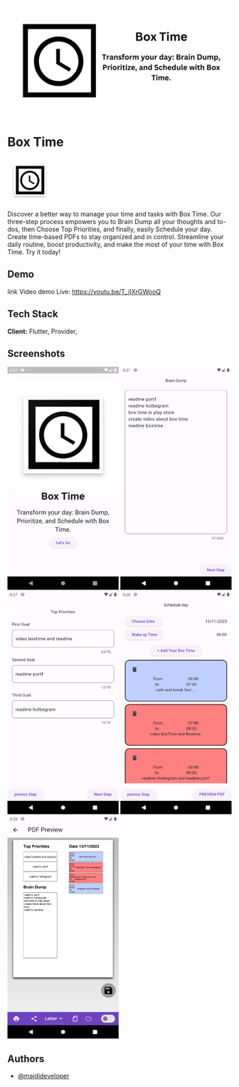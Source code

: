 

<center>

<img src="assets/Cover_Box_Time.png" alt="Logo" >    
</center>



# Box Time
<img src="assets/logo.png" alt="Logo" height=100 width=100 >    

Discover a better way to manage your time and tasks with Box Time. Our three-step process empowers you to Brain Dump all your thoughts and to-dos, then Choose Top Priorities, and finally, easily Schedule your day. Create time-based PDFs to stay organized and in control. Streamline your daily routine, boost productivity, and make the most of your time with Box Time. Try it today!


## Demo

link Video demo Live: https://youtu.be/T_jIXrGWooQ


## Tech Stack

**Client:** Flutter, Provider, 



## Screenshots
<img src="assets/Screenshot_1.png" alt="Logo" height=500 width=250 >
<img src="assets/Screenshot_2.png" alt="Logo" height=500 width=250 >
<img src="assets/Screenshot_3.png" alt="Logo" height=500 width=250 >
<img src="assets/Screenshot_4.png" alt="Logo" height=500 width=250 >
<img src="assets/Screenshot_5.png" alt="Logo" height=500 width=250 >





## Authors

- [@majdideveloper](https://github.com/majdideveloper)



